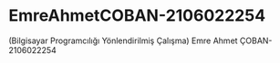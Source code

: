 # EmreAhmetCOBAN-2106022254
(Bilgisayar Programcılığı Yönlendirilmiş Çalışma) Emre Ahmet ÇOBAN-2106022254

